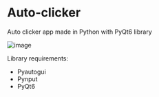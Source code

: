 # Auto-clicker
Auto clicker app made in Python with PyQt6 library 

![image](https://user-images.githubusercontent.com/43395211/158467916-dde59198-3cb0-4859-ab12-7baf5fd0f415.png)

Library requirements:
- Pyautogui
- Pynput
- PyQt6
